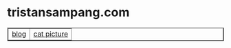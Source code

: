 <!DOCTYPE html>
<html>
<!-- Default homepage for tristansampang.com -->
<title> tristansampang</title>
<h1> tristansampang.com </h1>

<!-- sends you to my blog at /blog-->
<table border="2" cellpadding="2" cellspacing="2" width="100%">
<tr>
    <td><a href="http://www.tristansampang.com/blog/">blog
    <td><a href="http://www.tristansampang.com/meow/">cat picture
</tr>
</table>
</html>